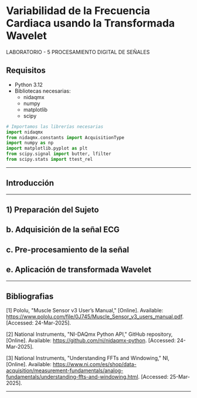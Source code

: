 # Variabilidad de la Frecuencia Cardiaca usando la Transformada Wavelet   
 LABORATORIO - 5 PROCESAMIENTO DIGITAL DE SEÑALES

## Requisitos
- Python 3.12
- Bibliotecas necesarias:
  - nidaqmx
  - numpy
  - matplotlib
  - scipy
 
 ```python
# Importamos las librerías necesarias
import nidaqmx
from nidaqmx.constants import AcquisitionType
import numpy as np
import matplotlib.pyplot as plt
from scipy.signal import butter, lfilter
from scipy.stats import ttest_rel
```

 _ _ _
## Introducción

_ _ _

## 1) Preparación del Sujeto

## b. Adquisición de la señal ECG

## c. Pre-procesamiento de la señal

## e. Aplicación de transformada Wavelet
_ _ _

## Bibliografias
[1] Pololu, "Muscle Sensor v3 User’s Manual," [Online]. Available: https://www.pololu.com/file/0J745/Muscle_Sensor_v3_users_manual.pdf. [Accessed: 24-Mar-2025].

[2] National Instruments, "NI-DAQmx Python API," GitHub repository, [Online]. Available: https://github.com/ni/nidaqmx-python. [Accessed: 24-Mar-2025].

[3] National Instruments, "Understanding FFTs and Windowing," NI, [Online]. Available: https://www.ni.com/es/shop/data-acquisition/measurement-fundamentals/analog-fundamentals/understanding-ffts-and-windowing.html. [Accessed: 25-Mar-2025].

_ _ _
